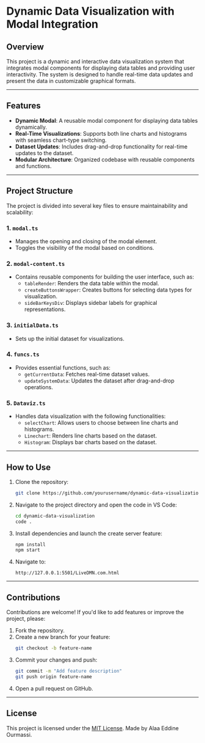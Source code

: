 # Dynamic Data Visualization with Modal Integration

## Overview
This project is a dynamic and interactive data visualization system that integrates modal components for displaying data tables and providing user interactivity. The system is designed to handle real-time data updates and present the data in customizable graphical formats.

---

## Features
- **Dynamic Modal**: A reusable modal component for displaying data tables dynamically.
- **Real-Time Visualizations**: Supports both line charts and histograms with seamless chart-type switching.
- **Dataset Updates**: Includes drag-and-drop functionality for real-time updates to the dataset.
- **Modular Architecture**: Organized codebase with reusable components and functions.

---

## Project Structure
The project is divided into several key files to ensure maintainability and scalability:

### 1. `modal.ts`
- Manages the opening and closing of the modal element.
- Toggles the visibility of the modal based on conditions.

### 2. `modal-content.ts`
- Contains reusable components for building the user interface, such as:
  - `tableRender`: Renders the data table within the modal.
  - `createButtonsWrapper`: Creates buttons for selecting data types for visualization.
  - `sideBarKeysDiv`: Displays sidebar labels for graphical representations.

### 3. `initialData.ts`
- Sets up the initial dataset for visualizations.

### 4. `funcs.ts`
- Provides essential functions, such as:
  - `getCurrentData`: Fetches real-time dataset values.
  - `updateSystemData`: Updates the dataset after drag-and-drop operations.

### 5. `Dataviz.ts`
- Handles data visualization with the following functionalities:
  - `selectChart`: Allows users to choose between line charts and histograms.
  - `Linechart`: Renders line charts based on the dataset.
  - `Histogram`: Displays bar charts based on the dataset.

---

## How to Use
1. Clone the repository:
   ```bash
   git clone https://github.com/yourusername/dynamic-data-visualization.git
   ```

2. Navigate to the project directory and open the code in VS Code:
   ```bash
   cd dynamic-data-visualization
   code .
   ```

3. Install dependencies and launch the create server feature:
   ```bash
   npm install
   npm start
   ```

4. Navigate to:
   ```
   http://127.0.0.1:5501/LiveDMN.com.html
   ```

---

## Contributions
Contributions are welcome! If you'd like to add features or improve the project, please:
1. Fork the repository.
2. Create a new branch for your feature:
   ```bash
   git checkout -b feature-name
   ```
3. Commit your changes and push:
   ```bash
   git commit -m "Add feature description"
   git push origin feature-name
   ```
4. Open a pull request on GitHub.

---

## License
This project is licensed under the [MIT License](LICENSE). Made by Alaa Eddine Ourmassi.
